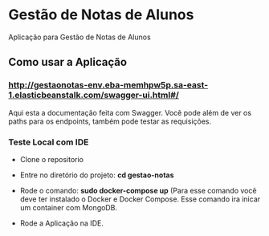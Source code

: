 # Gestão de Notas de Alunos
Aplicação para Gestão de Notas de Alunos


## Como usar a Aplicação

### <a>http://gestaonotas-env.eba-memhpw5p.sa-east-1.elasticbeanstalk.com/swagger-ui.html#/</a>

Aqui esta a documentação feita com Swagger. Você pode além de ver os paths para os endpoints, também pode testar as requisições.

### Teste Local com IDE 

- Clone o repositorio

- Entre no diretório do projeto: **cd gestao-notas**

- Rode o comando: **sudo docker-compose up** (Para esse comando você deve ter instalado o Docker e Docker Compose. Esse comando ira inicar um container com MongoDB.

- Rode a Aplicação na IDE.


